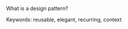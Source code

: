 <Question has-input="true">

What is a design pattern?

<div slot="hint">

Keywords: reusable, elegant, recurring, context

</div>
<div slot="answer">

<include src="../../common/definitions.md#def-se-design-pattern" />

</div>
</Question>